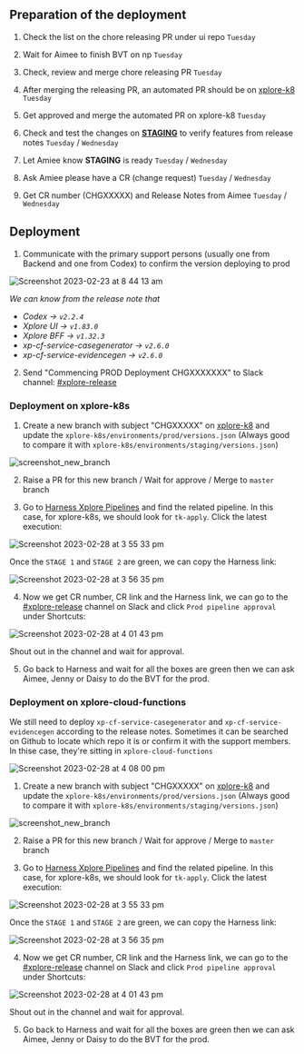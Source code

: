 
## Preparation of the deployment
1. Check the list on the chore releasing PR under ui repo  `Tuesday`  

2. Wait for Aimee to finish BVT on np  `Tuesday`  

3. Check, review and merge chore releasing PR  `Tuesday`  

4. After merging the releasing PR, an automated PR should be on [xplore-k8](https://github.com/anzx/xplore-k8s)  `Tuesday`  

5. Get approved and merge the automated PR on xplore-k8  `Tuesday`  

6. Check and test the changes on [**STAGING**](https://xplore-staging.service.anz/) to verify features from release notes   `Tuesday` /  `Wednesday`  

7. Let Amiee know **STAGING** is ready  `Tuesday` /  `Wednesday`  

8. Ask Amiee please have a CR (change request)  `Tuesday` /  `Wednesday`  

9. Get CR number (CHGXXXXX) and Release Notes from Aimee  `Tuesday`  /  `Wednesday`

## Deployment
1. Communicate with the primary support persons (usually one from Backend and one from Codex) to confirm the version deploying to prod

![Screenshot 2023-02-23 at 8 44 13 am](https://user-images.githubusercontent.com/109929798/221045628-3dc1961d-c14e-415f-98b1-ee16bf7d589d.png)

*We can know from the release note that*
- *Codex -> `v2.2.4`*
- *Xplore UI -> `v1.83.0`*
- *Xplore BFF -> `v1.32.3`*
- *xp-cf-service-casegenerator -> `v2.6.0`*
- *xp-cf-service-evidencegen -> `v2.6.0`*

2. Send "Commencing PROD Deployment CHGXXXXXXX" to Slack channel: [#xplore-release](https://anzx.slack.com/archives/C0160MTKEP4)

### Deployment on xplore-k8s
1. Create a new branch with subject "CHGXXXXX" on [xplore-k8](https://github.com/anzx/xplore-k8s) and update the `xplore-k8s/environments/prod/versions.json` (Always good to compare it with `xplore-k8s/environments/staging/versions.json`)

![screenshot_new_branch](https://user-images.githubusercontent.com/109929798/185264404-061f463d-f965-4c59-9b60-75ad0b910ccf.png)

2. Raise a PR for this new branch / Wait for approve / Merge to `master` branch

3. Go to [Harness Xplore Pipelines](https://anz.harness.io/#/account/hS-HqMsFS-q-XMGo1MMOow/app/0chR16ahRPChX7M1HiYqGA/pipelines) and find the related pipeline. In this case, for xplore-k8s, we should look for `tk-apply`. Click the latest execution:

![Screenshot 2023-02-28 at 3 55 33 pm](https://user-images.githubusercontent.com/109929798/221757875-0b868cc8-5d13-42b0-972e-4a9b256a3dec.png)

Once the `STAGE 1` and `STAGE 2` are green, we can copy the Harness link:

![Screenshot 2023-02-28 at 3 56 35 pm](https://user-images.githubusercontent.com/109929798/221758107-fb7a3a6f-aa66-4737-8fcb-72350975d5da.png)

4. Now we get CR number, CR link and the Harness link, we can go to the [#xplore-release](https://anzx.slack.com/archives/C0160MTKEP4) channel on Slack and click `Prod pipeline approval` under Shortcuts:

![Screenshot 2023-02-28 at 4 01 43 pm](https://user-images.githubusercontent.com/109929798/221758889-738eee5c-5af5-4fce-9901-99d38a5e1aa3.png)

Shout out in the channel and wait for approval.

5. Go back to Harness and wait for all the boxes are green then we can ask Aimee, Jenny or Daisy to do the BVT for the prod.


### Deployment on xplore-cloud-functions

We still need to deploy `xp-cf-service-casegenerator` and `xp-cf-service-evidencegen` according to the release notes. Sometimes it can be searched on Github to locate which repo it is or confirm it with the support members. In thise case, they're sitting in `xplore-cloud-functions`

![Screenshot 2023-02-28 at 4 08 00 pm](https://user-images.githubusercontent.com/109929798/221759637-d0f03b83-b46d-4004-8411-7e4461675bd2.png)


1. Create a new branch with subject "CHGXXXXX" on [xplore-k8](https://github.com/anzx/xplore-k8s) and update the `xplore-k8s/environments/prod/versions.json` (Always good to compare it with `xplore-k8s/environments/staging/versions.json`)

![screenshot_new_branch](https://user-images.githubusercontent.com/109929798/185264404-061f463d-f965-4c59-9b60-75ad0b910ccf.png)

2. Raise a PR for this new branch / Wait for approve / Merge to `master` branch

3. Go to [Harness Xplore Pipelines](https://anz.harness.io/#/account/hS-HqMsFS-q-XMGo1MMOow/app/0chR16ahRPChX7M1HiYqGA/pipelines) and find the related pipeline. In this case, for xplore-k8s, we should look for `tk-apply`. Click the latest execution:

![Screenshot 2023-02-28 at 3 55 33 pm](https://user-images.githubusercontent.com/109929798/221757875-0b868cc8-5d13-42b0-972e-4a9b256a3dec.png)

Once the `STAGE 1` and `STAGE 2` are green, we can copy the Harness link:

![Screenshot 2023-02-28 at 3 56 35 pm](https://user-images.githubusercontent.com/109929798/221758107-fb7a3a6f-aa66-4737-8fcb-72350975d5da.png)

4. Now we get CR number, CR link and the Harness link, we can go to the [#xplore-release](https://anzx.slack.com/archives/C0160MTKEP4) channel on Slack and click `Prod pipeline approval` under Shortcuts:

![Screenshot 2023-02-28 at 4 01 43 pm](https://user-images.githubusercontent.com/109929798/221758889-738eee5c-5af5-4fce-9901-99d38a5e1aa3.png)

Shout out in the channel and wait for approval.

5. Go back to Harness and wait for all the boxes are green then we can ask Aimee, Jenny or Daisy to do the BVT for the prod.
